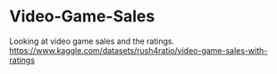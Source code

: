 # Video-Game-Sales
Looking at video game sales and the ratings.
https://www.kaggle.com/datasets/rush4ratio/video-game-sales-with-ratings 
